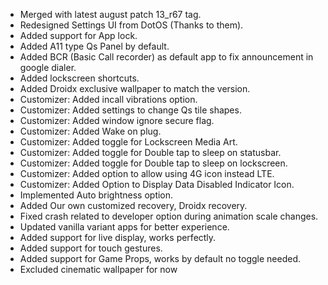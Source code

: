 - Merged with latest august patch 13_r67 tag.
- Redesigned Settings UI from DotOS (Thanks to them).
- Added support for App lock.
- Added A11 type Qs Panel by default.
- Added BCR (Basic Call recorder) as default app to fix announcement in google dialer.
- Added lockscreen shortcuts.
- Added Droidx exclusive wallpaper to match the version.
- Customizer: Added incall vibrations option.
- Customizer: Added settings to change Qs tile shapes.
- Customizer: Added window ignore secure flag.
- Customizer: Added Wake on plug.
- Customizer: Added toggle for Lockscreen Media Art.
- Customizer: Added toggle for Double tap to sleep on statusbar.
- Customizer: Added toggle for Double tap to sleep on lockscreen.
- Customizer: Added option to allow using 4G icon instead LTE.
- Customizer: Added Option to Display Data Disabled Indicator Icon.
- Implemented Auto brightness option.
- Added Our own customized recovery, Droidx recovery.
- Fixed crash related to developer option during animation scale changes.
- Updated vanilla variant apps for better experience.
- Added support for live display, works perfectly.
- Added support for touch gestures.
- Added support for Game Props, works by default no toggle needed.
- Excluded cinematic wallpaper for now
